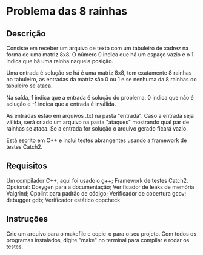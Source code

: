 # Problema das 8 rainhas

## Descrição

Consiste em receber um arquivo de texto com um tabuleiro de xadrez na forma de uma matriz 8x8. O número 0 indica que há um espaço vazio e o 1 indica que há uma rainha naquela posição.

Uma entrada é solução se há é uma matriz 8x8, tem exatamente 8 rainhas no tabuleiro, as entradas da matriz são 0 ou 1 e se nenhuma da 8 rainhas do tabuleiro se ataca.

Na saída, 1 indica que a entrada é solução do problema, 0 indica que não é solução e -1 indica que a entrada é inválida.

As entradas estão em arquivos .txt na pasta "entrada". Caso a entrada seja válida, será criado um arquivo na pasta "ataques" mostrando qual par de rainhas se ataca. Se a entrada for solução o arquivo gerado ficará vazio.

Está escrito em C++ e inclui testes abrangentes usando a framework de testes Catch2.

## Requisitos

Um compilador C++, aqui foi usado o g++; Framework de testes Catch2.
Opcional: Doxygen para a documentação; Verificador de leaks de memória Valgrind; Cpplint para padrão de código; Verificador de cobertura gcov; debugger gdb; Verificador estático cppcheck.

## Instruções

 Crie um arquivo para o makefile e copie-o para o seu projeto. Com todos os programas instalados, digite "make" no terminal para compilar e rodar os testes.

